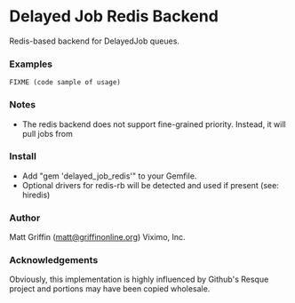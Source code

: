 # Delayed Job Redis Backend

Redis-based backend for DelayedJob queues. 

### Examples

    FIXME (code sample of usage)

### Notes

* The redis backend does not support fine-grained priority. Instead, it will pull jobs from 

### Install

* Add "gem 'delayed_job_redis'" to your Gemfile.
* Optional drivers for redis-rb will be detected and used if present (see: hiredis)

### Author

Matt Griffin (matt@griffinonline.org)
Viximo, Inc.

### Acknowledgements

Obviously, this implementation is highly influenced by Github's Resque project and portions may have
been copied wholesale.
